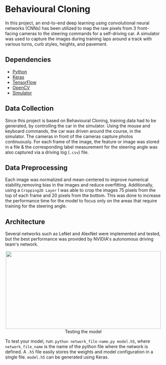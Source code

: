 # Behavioural Cloning

In this project, an end-to-end deep learning using convolutional neural networks (CNNs) has been utilized to map the raw pixels from 3 front-facing cameras to the steering commands for a self-driving car. A simulator was used to capture the images during training laps around a track with various turns, curb styles, heights, and pavement.

## Dependencies
- [Python](https://www.python.org)
- [Keras](https://keras.io/)
- [TensorFlow](https://www.tensorflow.org/)
- [OpenCV](https://opencv.org/)
- [Simulator](https://github.com/udacity/self-driving-car-sim)

## Data Collection
Since this project is based on Behavioural Cloning, training data had to be generated, by controlling the car in the simulator. Using the mouse and keyboard commands, the car was driven around the course, in the simulator. The cameras in front of the cameras capture photos continuously. For each frame of the image, the feature or image was stored in a file & the corresponding label measurement for the steering angle was also captured via a driving log (`.csv`) file.

## Data Preprocessing
Each image was normalized and mean-centered to improve numerical stability,removing bias in the images and reduce overfitting. Additionally, using a `Cropping2D Layer` I was able to crop the images 75 pixels from the top of each frame and 20 pixels from the bottom. This was done to increase the performance time for the model to focus only on the areas that require training for the steering angle. 

## Architecture
Several networks such as LeNet and AlexNet were implemented and tested, but the best performance was provided by NVIDIA's autonomous driving team's network.
<p align="center">
<img width="500" height="250" src=

## Testing the model
To test your model, run: `python network_file-name.py model.h5`,
where `network_file_name` is the name of the python file where the network is defined. A `.h5` file easily stores the weights and model configuration in a single file. `model.h5` can be generated using Keras.


